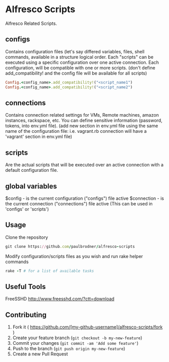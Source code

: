 # Alfresco Scripts

Alfresco Related Scripts.

## configs

Contains configuration files (let's say differed variables, files, shell commands, available 
in a structure logical order.
Each "scripts" can be executed using a specific configuration over one active connection.
Each configuration, will be compatible with one or more scripts. (don't define add_compatibility! and the config file will be available for all scripts)

```ruby
Config.<config_name>.add_compatibility!("<script_name1")
Config.<config_name>.add_compatibility!("<script_name2")
```

## connections

Contains connection related settings for VMs, Remote machines, amazon instances, rackspace, etc.
You can define sensitive information (password, tokens, into env.yml file).
(add new section in env.yml file using the same name of the configuration file: i.e. vagrant.rb connection will have a 'vagrant' section in env.yml file)

## scripts  
Are the actual scripts that will be executed over an active connection with a default configuration file.

## global variables

$config 	- is the current configuration ("configs") file active
$connection - is the current connection ("connections") file active
(This can be used in 'configs' or 'scripts')

## Usage

Clone the repository

```ruby
git clone https://github.com/paulbrodner/alfresco-scripts
```

Modify configuration/scripts files as you wish and run rake helper commands

```ruby
rake -T # for a list of available tasks
```

## Useful Tools

FreeSSHD http://www.freesshd.com/?ctt=download

## Contributing

1. Fork it ( https://github.com/[my-github-username]/alfresco-scripts/fork )
2. Create your feature branch (`git checkout -b my-new-feature`)
3. Commit your changes (`git commit -am 'Add some feature'`)
4. Push to the branch (`git push origin my-new-feature`)
5. Create a new Pull Request